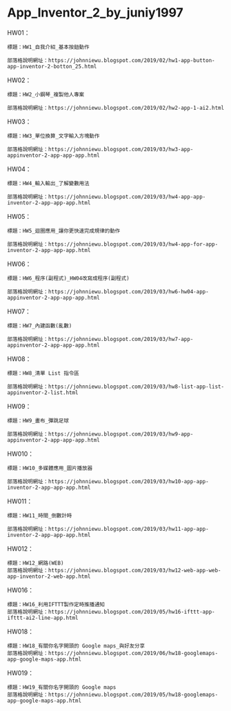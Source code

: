 # App_Inventor_2_by_juniy1997

HW01：

    標題：HW1_自我介紹_基本按鈕動作
    
    部落格說明網址：https://johnniewu.blogspot.com/2019/02/hw1-app-button-app-inventor-2-botton_25.html
    
HW02：

    標題：HW2_小鋼琴_複製他人專案
    
    部落格說明網址：https://johnniewu.blogspot.com/2019/02/hw2-app-1-ai2.html
    
HW03：

    標題：HW3_單位換算_文字輸入方塊動作
    
    部落格說明網址：https://johnniewu.blogspot.com/2019/03/hw3-app-appinventor-2-app-app-app.html
    
HW04：

    標題：HW4_輸入輸出_了解變數用法
    
    部落格說明網址：https://johnniewu.blogspot.com/2019/03/hw4-app-app-inventor-2-app-app-app.html
    
HW05：

    標題：HW5_迴圈應用_讓你更快速完成規律的動作
    
    部落格說明網址：https://johnniewu.blogspot.com/2019/03/hw4-app-for-app-inventor-2-app-app-app.html
    
HW06：

    標題：HW6_程序(副程式)_HW04改寫成程序(副程式)
    
    部落格說明網址：https://johnniewu.blogspot.com/2019/03/hw6-hw04-app-appinventor-2-app-app-app.html
    
HW07：

    標題：HW7_內建函數(亂數) 
    
    部落格說明網址：https://johnniewu.blogspot.com/2019/03/hw7-app-appinventor-2-app-app-app.html
    
HW08：

    標題：HW8_清單 List 指令區
    
    部落格說明網址：https://johnniewu.blogspot.com/2019/03/hw8-list-app-list-appinventor-2-list.html
    
HW09：

    標題：HW9_畫布_彈跳足球
    
    部落格說明網址：https://johnniewu.blogspot.com/2019/03/hw9-app-appinventor-2-app-app-app.html
    
HW010：

    標題：HW10_多媒體應用_圖片播放器
    
    部落格說明網址：https://johnniewu.blogspot.com/2019/03/hw10-app-app-inventor-2-app-app-app.html
    
HW011：

    標題：HW11_時間_倒數計時
    
    部落格說明網址：https://johnniewu.blogspot.com/2019/03/hw11-app-app-inventor-2-app-app-app.html
    
HW012：

    標題：HW12_網路(WEB)
    部落格說明網址：https://johnniewu.blogspot.com/2019/03/hw12-web-app-web-app-inventor-2-web-app.html
    
HW016：

    標題：HW16_利用IFTTT製作定時推播通知
    部落格說明網址：https://johnniewu.blogspot.com/2019/05/hw16-ifttt-app-ifttt-ai2-line-app.html
    
HW018：

    標題：HW18_有關你名字開頭的 Google maps_與好友分享
    部落格說明網址：https://johnniewu.blogspot.com/2019/06/hw18-googlemaps-app-google-maps-app.html
    
HW019：

    標題：HW19_有關你名字開頭的 Google maps
    部落格說明網址：https://johnniewu.blogspot.com/2019/05/hw18-googlemaps-app-google-maps-app.html
    
